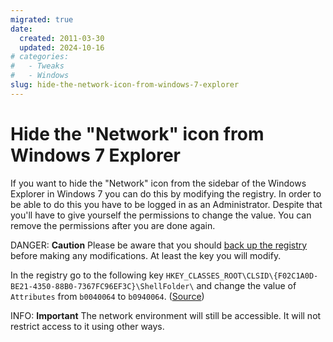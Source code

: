 ```yaml
---
migrated: true
date:
  created: 2011-03-30
  updated: 2024-10-16
# categories:
#   - Tweaks
#   - Windows
slug: hide-the-network-icon-from-windows-7-explorer
---
```

# Hide the "Network" icon from Windows 7 Explorer

If you want to hide the "Network" icon from the sidebar of the Windows Explorer in Windows 7 you can do this by modifying the registry.
In order to be able to do this you have to be logged in as an Administrator.
Despite that you'll have to give yourself the permissions to change the value.
You can remove the permissions after you are done again.

DANGER: **Caution**
Please be aware that you should [back up the registry](https://www.bleepingcomputer.com/tutorials/how-to-backup-and-restore-the-windows-registry/ "Back up the registry") before making any modifications.
At least the key you will modify.

In the registry go to the following key `HKEY_CLASSES_ROOT\CLSID\{F02C1A0D-BE21-4350-88B0-7367FC96EF3C}\ShellFolder\` and change the value of `Attributes` from `b0040064` to `b0940064`. ([Source](https://web.archive.org/web/20130122062615/https://social.technet.microsoft.com/Forums/en-US/w7itproui/thread/a78d5dfb-4b19-4f25-b220-5bcecfc06ac4#4c1b605b-f1c5-45db-bb62-21d045987fe1))

INFO: **Important**
The network environment will still be accessible.
It will not restrict access to it using other ways.
